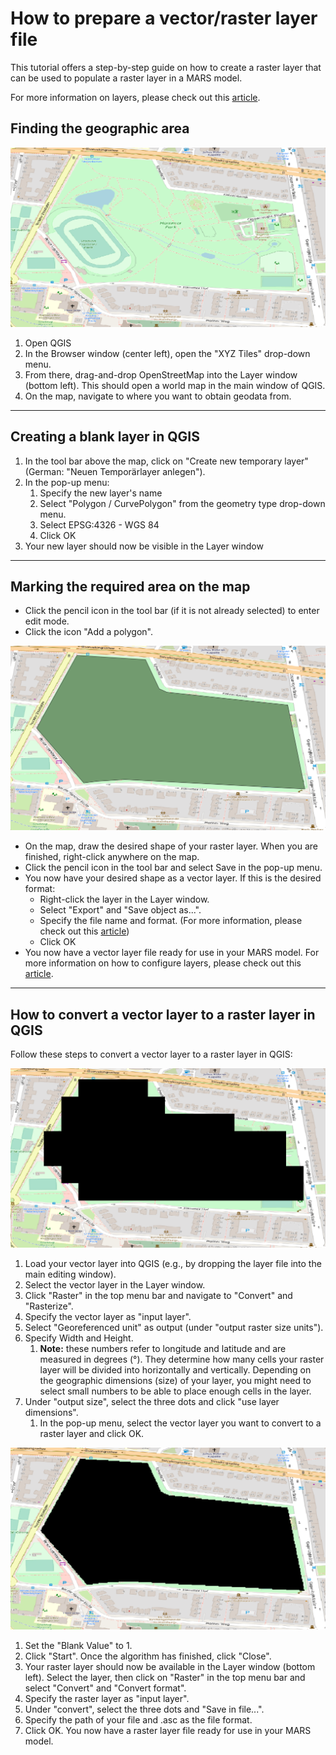 # How to prepare a vector/raster layer file

This tutorial offers a step-by-step guide on how to create a raster layer that can be used to populate a raster layer in a MARS model.

For more information on layers, please check out this [article](../development/layers.md).


## Finding the geographic area

![osm_Hammerpark](osm_Hammerpark.png)

1. Open QGIS
2. In the Browser window (center left), open the "XYZ Tiles" drop-down menu.
3. From there, drag-and-drop OpenStreetMap into the Layer window (bottom left). This should open a world map in the main window of QGIS.
4. On the map, navigate to where you want to obtain geodata from.



___

## Creating a blank layer in QGIS

<ol>
    <li>In the tool bar above the map, click on "Create new temporary layer" (German: "Neuen Temporärlayer anlegen").</li>
    <li>In the pop-up menu:<ol>
        <li>Specify the new layer's name</li>
        <li>Select "Polygon / CurvePolygon" from the geometry type drop-down menu.</li>
        <li>Select EPSG:4326 - WGS 84</li>
        <li>Click OK</li>
        </ol></li>
    <li>Your new layer should now be visible in the Layer window</li>
</ol>

___

## Marking the required area on the map


- Click the pencil icon in the tool bar (if it is not already selected) to enter edit mode.
- Click the icon "Add a polygon".

![vector_hammerpark](./vector_hammerpark.png)

        
- On the map, draw the desired shape of your raster layer. When you are finished, right-click anywhere on the map.
- Click the pencil icon in the tool bar and select Save in the pop-up menu.
- You now have your desired shape as a vector layer. If this is the desired format:
    - Right-click the layer in the Layer window.
    - Select "Export" and "Save object as...".
    - Specify the file name and format. (For more information, please check out this <A HREF = "../data-sources/geospatial_data_types.md">article</A>)
    - Click OK
- You now have a vector layer file ready for use in your MARS model. For more information on how to configure layers, please check out this <A HREF = "../model-configuration/layer_config.md">article</A>.




___

## How to convert a vector layer to a raster layer in QGIS


Follow these steps to convert a vector layer to a raster layer in QGIS:	

![bad_raster_hammerpark](bad_raster_hammerpark.png)

<ol>
    <li>Load your vector layer into QGIS (e.g., by dropping the layer file into the main editing window).</li>
    <li>Select the vector layer in the Layer window.</li>
    <li>Click "Raster" in the top menu bar and navigate to "Convert" and "Rasterize".</li>
    <li>Specify the vector layer as "input layer".</li>
    <li>Select "Georeferenced unit" as output (under "output raster size units").</li>
    <li>Specify Width and Height.<ol>
        <li><b>Note:</b> these numbers refer to longitude and latitude and are measured in degrees (°). They determine how many cells your raster layer will be divided into horizontally and vertically. Depending on the geographic dimensions (size) of your layer, you might need to select small numbers to be able to place enough cells in the layer.</li>
        </ol></li>
    <li>Under "output size", select the three dots and click "use layer dimensions".<ol>
        <li>In the pop-up menu, select the vector layer you want to convert to a raster layer and click OK.</li>
        </ol>
    </li>
</ol>

![perfect_raster_hammerpark](perfect_raster_hammerpark.png)

<ol>
    <li>Set the "Blank Value" to 1.</li>
    <li>Click "Start". Once the algorithm has finished, click "Close".</li>
    <li>Your raster layer should now be available in the Layer window (bottom left). Select the layer, then click on "Raster" in the top menu bar and select "Convert" and "Convert format".</li>
    <li>Specify the raster layer as "input layer".</li>
    <li>Under "convert", select the three dots and "Save in file...".</li>
    <li>Specify the path of your file and .asc as the file format.</li>
    <li>Click OK. You now have a raster layer file ready for use in your MARS model.</li>
</ol>
